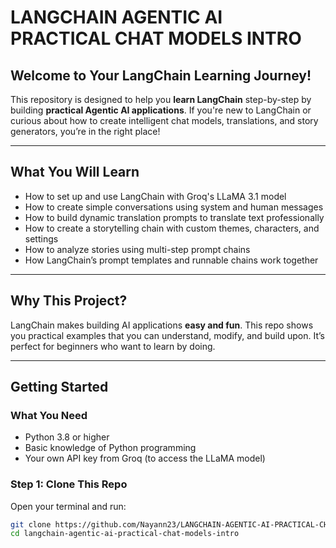 # LANGCHAIN AGENTIC AI PRACTICAL CHAT MODELS INTRO

## Welcome to Your LangChain Learning Journey!

This repository is designed to help you **learn LangChain** step-by-step by building **practical Agentic AI applications**.
If you're new to LangChain or curious about how to create intelligent chat models, translations, and story generators, you’re in the right place!

---

## What You Will Learn

- How to set up and use LangChain with Groq's LLaMA 3.1 model  
- How to create simple conversations using system and human messages  
- How to build dynamic translation prompts to translate text professionally  
- How to create a storytelling chain with custom themes, characters, and settings  
- How to analyze stories using multi-step prompt chains  
- How LangChain’s prompt templates and runnable chains work together  

---

## Why This Project?

LangChain makes building AI applications **easy and fun**. This repo shows you practical examples that you can understand, modify, and build upon. It’s perfect for beginners who want to learn by doing.

---

## Getting Started

### What You Need

- Python 3.8 or higher  
- Basic knowledge of Python programming  
- Your own API key from Groq (to access the LLaMA model)

### Step 1: Clone This Repo 
Open your terminal and run:

```bash
git clone https://github.com/Nayann23/LANGCHAIN-AGENTIC-AI-PRACTICAL-CHAT-MODELS-INTRO.git
cd langchain-agentic-ai-practical-chat-models-intro
